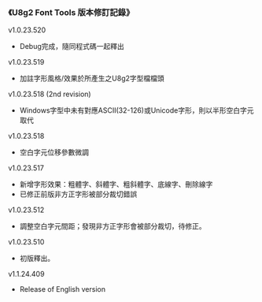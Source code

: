 ### 《U8g2 Font Tools 版本修訂記錄》
v1.0.23.520
- Debug完成，隨同程式碼一起釋出

v1.0.23.519
- 加註字形風格/效果於所產生之U8g2字型檔檔頭

v1.0.23.518 (2nd revision)
- Windows字型中未有對應ASCII(32-126)或Unicode字形，則以半形空白字元取代

v1.0.23.518
- 空白字元位移參數微調

v1.0.23.517
- 新增字形效果：粗體字、斜體字、粗斜體字、底線字、刪除線字
- 已修正前版非方正字形被部分裁切錯誤  

v1.0.23.512
- 調整空白字元間距；發現非方正字形會被部分裁切，待修正。

v1.0.23.510
- 初版釋出。

v1.1.24.409
- Release of English version